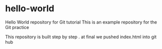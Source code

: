 # hello-world
Hello World repository for Git tutorial
This is an example repository for the Git practice

This repository is built step by step . 
at final we pushed index.html into git hub

